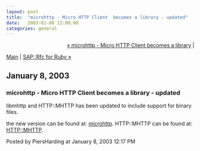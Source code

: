 ```yaml
---
layout: post
title:  "microhttp - Micro HTTP Client  becomes a library - updated"
date:   2003-01-08 12:00:00
categories: general
---
```

<p align="right">
<a href="http://www.piersharding.com/blog/archives/2003/01/microhttp_micro.html">&laquo; microhttp - Micro HTTP Client  becomes a library</a> |

<a href="http://www.piersharding.com/blog/">Main</a>
| <a href="http://www.piersharding.com/blog/archives/2003/01/saprfc_for_ruby.html">SAP::Rfc for Ruby &raquo;</a>

</p>

<h2>January  8, 2003</h2>

<h3>microhttp - Micro HTTP Client  becomes a library - updated</h3>

libmhttp and HTTP::MHTTP has been updated to include support for 
binary files.

the new version can be found at: <a
href='http://www.piersharding.com/download/microhttp.tgz'>microhttp</a>.
HTTP::MHTTP can be found at: <a
href='http://search.cpan.org/search?author=PIERS'>HTTP::MHTTP</a>.

<div id="a000006more"><div id="more">

</div></div>

<p class="posted">Posted by PiersHarding at January  8, 2003 12:17 PM</p>





